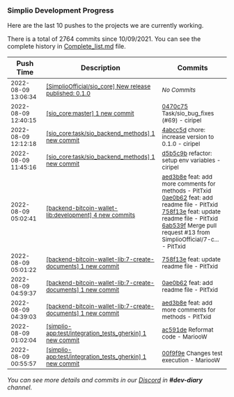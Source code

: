 
### Simplio Development Progress

Here are the last 10 pushes to the projects we are currently working.

There is a total of 2764 commits since 10/09/2021. You can see the complete history in
 [Complete_list.md](Complete_list.md) file.

| Push Time | Description | Commits |
| --- | --- | --- |
| <sub>2022-08-09 13:06:34</sub> | <sub>[[SimplioOfficial/sio_core] New release published: 0\.1\.0](https://github.com/SimplioOfficial/sio_core/releases/tag/0.1.0)</sub> | <sub>_No Commits_</sub> |
| <sub>2022-08-09 12:40:15</sub> | <sub>[[sio_core:master] 1 new commit](https://github.com/SimplioOfficial/sio_core/commit/0470c7544bd75881dd5b35fda80accb9a64d069e)</sub> | <sub>[0470c75](https://github.com/SimplioOfficial/sio_core/commit/0470c7544bd75881dd5b35fda80accb9a64d069e) Task/sio_bug_fixes (#69) - ciripel</sub> |
| <sub>2022-08-09 12:12:18</sub> | <sub>[[sio_core:task/sio\_backend\_methods] 1 new commit](https://github.com/SimplioOfficial/sio_core/commit/4abcc5d98264bb2034982c895207643322823e20)</sub> | <sub>[4abcc5d](https://github.com/SimplioOfficial/sio_core/commit/4abcc5d98264bb2034982c895207643322823e20) chore: increase version to 0.1.0 - ciripel</sub> |
| <sub>2022-08-09 11:45:16</sub> | <sub>[[sio_core:task/sio\_backend\_methods] 1 new commit](https://github.com/SimplioOfficial/sio_core/commit/d5b5c9b0ee0777a9d5e624bb755512f863eea515)</sub> | <sub>[d5b5c9b](https://github.com/SimplioOfficial/sio_core/commit/d5b5c9b0ee0777a9d5e624bb755512f863eea515) refactor: setup env variables - ciripel</sub> |
| <sub>2022-08-09 05:02:41</sub> | <sub>[[backend-bitcoin-wallet-lib:development] 4 new commits](https://github.com/SimplioOfficial/backend-bitcoin-wallet-lib/compare/794781ad331b...6ab539f8be8e)</sub> | <sub>[aed3b8e](https://github.com/SimplioOfficial/backend-bitcoin-wallet-lib/commit/aed3b8ed37f0c3b3ad119349c8883e956ed3240c) feat: add more comments for methods - PitTxid<br>[0ae0b62](https://github.com/SimplioOfficial/backend-bitcoin-wallet-lib/commit/0ae0b6296308d2d484cf0232369b7deb3faa9afa) feat: add readme file - PitTxid<br>[758f13e](https://github.com/SimplioOfficial/backend-bitcoin-wallet-lib/commit/758f13e29d629def13bd971ebe1c53f075c80e6b) feat: update readme file - PitTxid<br>[6ab539f](https://github.com/SimplioOfficial/backend-bitcoin-wallet-lib/commit/6ab539f8be8ebfa0b0e735e7ab7dbc21b81e7584) Merge pull request #13 from SimplioOfficial/7-c... - PitTxid</sub> |
| <sub>2022-08-09 05:01:22</sub> | <sub>[[backend-bitcoin-wallet-lib:7\-create\-documents] 1 new commit](https://github.com/SimplioOfficial/backend-bitcoin-wallet-lib/commit/758f13e29d629def13bd971ebe1c53f075c80e6b)</sub> | <sub>[758f13e](https://github.com/SimplioOfficial/backend-bitcoin-wallet-lib/commit/758f13e29d629def13bd971ebe1c53f075c80e6b) feat: update readme file - PitTxid</sub> |
| <sub>2022-08-09 04:59:37</sub> | <sub>[[backend-bitcoin-wallet-lib:7\-create\-documents] 1 new commit](https://github.com/SimplioOfficial/backend-bitcoin-wallet-lib/commit/0ae0b6296308d2d484cf0232369b7deb3faa9afa)</sub> | <sub>[0ae0b62](https://github.com/SimplioOfficial/backend-bitcoin-wallet-lib/commit/0ae0b6296308d2d484cf0232369b7deb3faa9afa) feat: add readme file - PitTxid</sub> |
| <sub>2022-08-09 04:39:03</sub> | <sub>[[backend-bitcoin-wallet-lib:7\-create\-documents] 1 new commit](https://github.com/SimplioOfficial/backend-bitcoin-wallet-lib/commit/aed3b8ed37f0c3b3ad119349c8883e956ed3240c)</sub> | <sub>[aed3b8e](https://github.com/SimplioOfficial/backend-bitcoin-wallet-lib/commit/aed3b8ed37f0c3b3ad119349c8883e956ed3240c) feat: add more comments for methods - PitTxid</sub> |
| <sub>2022-08-09 01:02:04</sub> | <sub>[[simplio-app:test/integration\_tests\_gherkin] 1 new commit](https://github.com/SimplioOfficial/simplio-app/commit/ac591de29a687e2a7b87f5cdfac37f9f0114553d)</sub> | <sub>[ac591de](https://github.com/SimplioOfficial/simplio-app/commit/ac591de29a687e2a7b87f5cdfac37f9f0114553d) Reformat code - MariooW</sub> |
| <sub>2022-08-09 00:55:57</sub> | <sub>[[simplio-app:test/integration\_tests\_gherkin] 1 new commit](https://github.com/SimplioOfficial/simplio-app/commit/00f9f9e1a658a08863a2a4f2030722bd9e7e8493)</sub> | <sub>[00f9f9e](https://github.com/SimplioOfficial/simplio-app/commit/00f9f9e1a658a08863a2a4f2030722bd9e7e8493) Changes test execution - MariooW</sub> |

_You can see more details and commits in our [Discord](https://discord.gg/aKhjuwZmdP) in **#dev-diary** channel._
